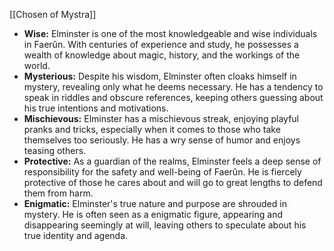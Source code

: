 [[Chosen of Mystra]]
- **Wise:** Elminster is one of the most knowledgeable and wise individuals in Faerûn. With centuries of experience and study, he possesses a wealth of knowledge about magic, history, and the workings of the world.
- **Mysterious:** Despite his wisdom, Elminster often cloaks himself in mystery, revealing only what he deems necessary. He has a tendency to speak in riddles and obscure references, keeping others guessing about his true intentions and motivations.
- **Mischievous:** Elminster has a mischievous streak, enjoying playful pranks and tricks, especially when it comes to those who take themselves too seriously. He has a wry sense of humor and enjoys teasing others.
- **Protective:** As a guardian of the realms, Elminster feels a deep sense of responsibility for the safety and well-being of Faerûn. He is fiercely protective of those he cares about and will go to great lengths to defend them from harm.
- **Enigmatic:** Elminster's true nature and purpose are shrouded in mystery. He is often seen as a enigmatic figure, appearing and disappearing seemingly at will, leaving others to speculate about his true identity and agenda.